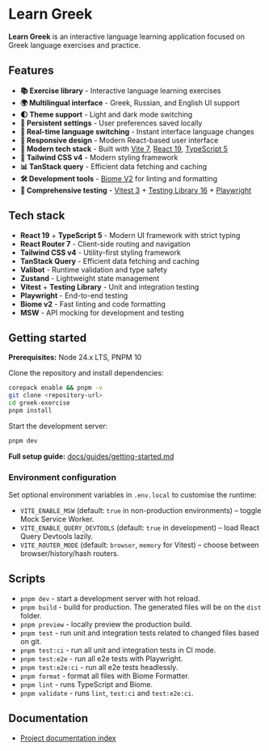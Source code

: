 # Learn Greek

**Learn Greek** is an interactive language learning application focused on Greek language exercises and practice.

## Features

- **📚 Exercise library** - Interactive language learning exercises
- **🌍 Multilingual interface** - Greek, Russian, and English UI support
- **🌓 Theme support** - Light and dark mode switching
- **💾 Persistent settings** - User preferences saved locally
- **🔄 Real-time language switching** - Instant interface language changes
- **📱 Responsive design** - Modern React-based user interface
- **🚀 Modern tech stack** - Built with [Vite 7](https://vitejs.dev), [React 19](https://reactjs.org), [TypeScript 5](https://www.typescriptlang.org)
- **🎨 Tailwind CSS v4** - Modern styling framework
- **📊 TanStack query** - Efficient data fetching and caching
- **🛠️ Development tools** - [Biome V2](https://next.biomejs.dev) for linting and formatting
- **🧪 Comprehensive testing** - [Vitest 3](https://vitest.dev/) + [Testing Library 16](https://testing-library.com/) + [Playwright](https://playwright.dev)

## Tech stack

- **React 19** + **TypeScript 5** - Modern UI framework with strict typing
- **React Router 7** - Client-side routing and navigation
- **Tailwind CSS v4** - Utility-first styling framework
- **TanStack Query** - Efficient data fetching and caching
- **Valibot** - Runtime validation and type safety
- **Zustand** - Lightweight state management
- **Vitest** + **Testing Library** - Unit and integration testing
- **Playwright** - End-to-end testing
- **Biome v2** - Fast linting and code formatting
- **MSW** - API mocking for development and testing

## Getting started

**Prerequisites:** Node 24.x LTS, PNPM 10

Clone the repository and install dependencies:

```bash
corepack enable && pnpm -v
git clone <repository-url>
cd greek-exercise
pnpm install
```

Start the development server:

```bash
pnpm dev
```

**Full setup guide:** [docs/guides/getting-started.md](docs/guides/getting-started.md)

### Environment configuration

Set optional environment variables in `.env.local` to customise the runtime:

- `VITE_ENABLE_MSW` (default: `true` in non-production environments) – toggle Mock Service Worker.
- `VITE_ENABLE_QUERY_DEVTOOLS` (default: `true` in development) – load React Query Devtools lazily.
- `VITE_ROUTER_MODE` (default: `browser`, `memory` for Vitest) – choose between browser/history/hash routers.

## Scripts

- `pnpm dev` - start a development server with hot reload.
- `pnpm build` - build for production. The generated files will be on the `dist` folder.
- `pnpm preview` - locally preview the production build.
- `pnpm test` - run unit and integration tests related to changed files based on git.
- `pnpm test:ci` - run all unit and integration tests in CI mode.
- `pnpm test:e2e` - run all e2e tests with Playwright.
- `pnpm test:e2e:ci` - run all e2e tests headlessly.
- `pnpm format` - format all files with Biome Formatter.
- `pnpm lint` - runs TypeScript and Biome.
- `pnpm validate` - runs `lint`, `test:ci` and `test:e2e:ci`.

## Documentation

- [Project documentation index](docs/README.md)
